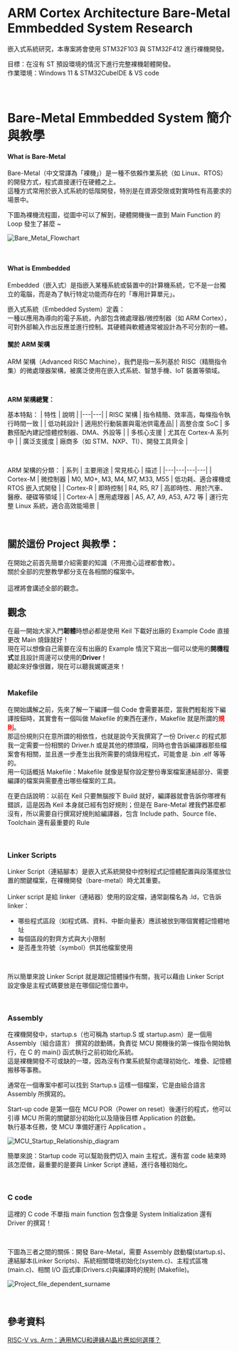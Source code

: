 # ARM Cortex Architecture Bare-Metal Emmbedded System Research

嵌入式系統研究，本專案將會使用 STM32F103 與 STM32F412 進行裸機開發。</br>

目標：在沒有 ST 預設環境的情況下進行完整裸機韌體開發。</br>
作業環境：Windows 11 & STM32CubeIDE & VS code</br>

</br>

# Bare-Metal Emmbedded System 簡介與教學

#### What is Bare-Metal
Bare-Metal（中文常譯為「裸機」）是一種不依賴作業系統（如 Linux、RTOS）的開發方式，程式直接運行在硬體之上。</br>
這種方式常用於嵌入式系統的低階開發，特別是在資源受限或對實時性有高要求的場景中。
</br>

下圖為裸機流程圖，從圖中可以了解到，硬體開機後一直到 Main Function 的 Loop 發生了甚麼 ~ </br>

![Bare_Metal_Flowchart](Bare_Metal_Flowchart.png)

</br>

#### What is Emmbedded
Embedded（嵌入式）是指嵌入某種系統或裝置中的計算機系統，它不是一台獨立的電腦，而是為了執行特定功能而存在的「專用計算單元」。
</br>

嵌入式系統（Embedded System）定義：</br>
一種以應用為導向的電子系統，內部包含微處理器/微控制器（如 ARM Cortex），可對外部輸入作出反應並進行控制。其硬體與軟體通常被設計為不可分割的一體。

#### 關於 ARM 架構
ARM 架構（Advanced RISC Machine），我們是指一系列基於 RISC（精簡指令集）的微處理器架構，被廣泛使用在嵌入式系統、智慧手機、IoT 裝置等領域。</br>

</br>

**ARM 架構總覽：**

基本特點：
| 特性 | 說明 |
|---|---|
| RISC 架構 | 指令精簡、效率高，每條指令執行時間一致 |
| 低功耗設計 | 適用於行動裝置與電池供電產品|
| 高整合度 SoC | 多數搭配內建記憶體控制器、DMA、外設等 |
| 多核心支援 | 尤其在 Cortex-A 系列中 |
| 廣泛支援度 | 廠商多（如 STM、NXP、TI）、開發工具齊全 |

</br>

ARM 架構的分類：
| 系列 | 主要用途 | 常見核心 | 描述 |
|---|---|---|---|
| Cortex-M | 微控制器 | M0, M0+, M3, M4, M7, M33, M55 | 低功耗、適合裸機或 RTOS 嵌入式開發 |
| Cortex-R | 即時控制 | R4, R5, R7 | 高即時性、用於汽車、醫療、硬碟等領域 |
| Cortex-A | 應用處理器 | A5, A7, A9, A53, A72 等 | 運行完整 Linux 系統，適合高效能場景 |

</br>

## 關於這份 Project 與教學：
在開始之前首先簡單介紹需要的知識（不用擔心這裡都會教）。</br>
關於全部的完整教學都分支在各相關的檔案中。</br>
</br>
這裡將會講述全部的觀念。
</br>

## 觀念
在最一開始大家入門**韌體**時想必都是使用 Keil 下載好出廠的 Example Code 直接更改 Main 燒錄就好！</br>
現在可以想像自己需要在沒有出廠的 Example 情況下寫出一個可以使用的**開機程式**並且設計周邊可以使用的**Driver**！</br>
聽起來好像很難，現在可以聽我娓娓道來！</br>
</br>

### Makefile

在開始講解之前，先來了解一下編譯一個 Code 會需要甚麼，當我們輕鬆按下編譯按鈕時，其實會有一個叫做 Makefile 的東西在運作，Makefile 就是所謂的<font color=red>**規則**</font>。</br>
那這份規則只在意所謂的相依性，也就是說今天我撰寫了一份 Driver.c 的程式那我一定需要一份相關的 Driver.h 或是其他的標頭檔，同時也會告訴編譯器那些檔案會有相關，並且進一步產生出我所需要的燒錄用程式，可能會是 .bin .elf 等等的。</br>
用一句話概括 Makefile：Makefile 就像是幫你設定整份專案檔案連結部分、需要編譯的檔案與需要產出哪些檔案的工具。</br>

在更白話說明：以前在 Keil 只要無腦按下 Build 就好，編譯器就會告訴你哪裡有錯誤，這是因為 Keil 本身就已經有包好規則；但是在 Bare-Metal 裡我們甚麼都沒有，所以需要自行撰寫好規則給編譯器，包含 Include path、Source file、Toolchain 還有最重要的 Rule

</br>

### Linker Scripts

Linker Script（連結腳本）是嵌入式系統開發中控制程式記憶體配置與段落擺放位置的關鍵檔案，在裸機開發（bare-metal）時尤其重要。</br>
</br>
Linker script 是給 linker（連結器）使用的設定檔，通常副檔名為 .ld，它告訴 linker：
* 哪些程式區段（如程式碼、資料、中斷向量表）應該被放到哪個實體記憶體地址
* 每個區段的對齊方式與大小限制
* 是否產生符號（symbol）供其他檔案使用

</br>

所以簡單來說 Linker Script 就是跟記憶體操作有關，我可以藉由 Linker Script 設定像是主程式碼要放是在哪個記憶位置中。

</br>

### Assembly

在裸機開發中，startup.s（也可稱為 startup.S 或 startup.asm）是一個用 Assembly（組合語言） 撰寫的啟動碼，負責從 MCU 開機後的第一條指令開始執行，在 C 的 main() 函式執行之前初始化系統。</br>
這是裸機開發不可或缺的一環，因為沒有作業系統幫你處理初始化、堆疊、記憶體搬移等事務。</br>

通常在一個專案中都可以找到 Startup.s 這樣一個檔案，它是由組合語言 Assembly 所撰寫的。</br>

Start-up code 是第一個在 MCU POR（Power on reset）後運行的程式，他可以引導 MCU 所需的關鍵部分初始化以及隨後目標 Application 的啟動。</br>
執行基本任務，使 MCU 準備好運行 Application 。</br>

![MCU_Startup_Relationship_diagram](MCU_Assembly_Startup_Relationship_diagram.png)

簡單來說：Startup code 可以幫助我們切入 main 主程式，還有當 code 結束時該怎麼做，最重要的是要與 Linker Script 連結，進行各種初始化。

</br>

### C code

這裡的 C code 不單指 main function 包含像是 System Initialization 還有 Driver 的撰寫！

</br>

下圖為三者之間的關係：開發 Bare-Metal，需要 Assembly 啟動檔(startup.s)、連結腳本(Linker Scripts)、系統相關環境初始化(system.c)、主程式區塊(main.c)、相關 I/O 函式庫(Drivers.c)與編譯時的規則 (Makefile)。</br>

![Project_file_dependent_surname](Project_file_dependent_surname.png)

</br>





## 參考資料
[RISC-V vs. Arm：通用MCU和邊緣AI晶片應如何選擇？](https://www.eettaiwan.com/20220620nt31-risc-v-vs-arm/)</br>

[]()